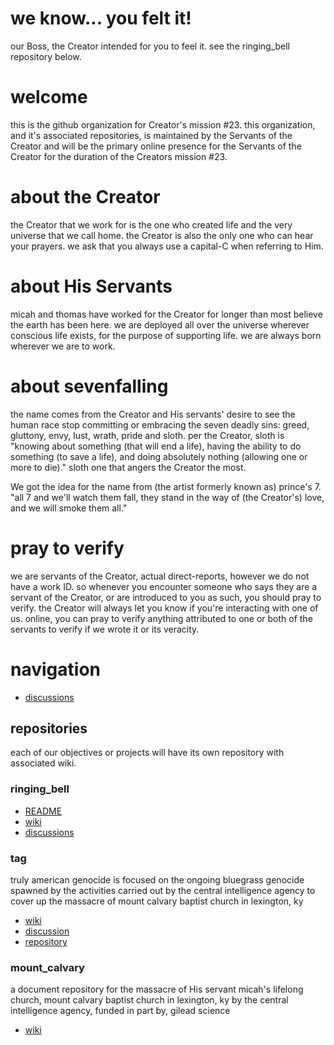 # we know... you felt it!
our Boss, the Creator intended for you to feel it. see the ringing_bell repository below.

# welcome
this is the github organization for Creator's mission #23.  this organization, and it's associated repositories, is maintained by the Servants of the Creator and will be the primary online presence for the Servants of the Creator for the duration of the Creators mission #23.

# about the Creator
the Creator that we work for is the one who created life and the very universe that we call home.  the Creator is also the only one who can hear your prayers.  we ask that you always use a capital-C when referring to Him.

# about His Servants
micah and thomas have worked for the Creator for longer than most believe the earth has been here.  we are deployed all over the universe wherever conscious life exists, for the purpose of supporting life.  we are always born wherever we are to work.

# about sevenfalling
the name comes from the Creator and His servants' desire to see the human race stop committing or embracing the seven deadly sins: greed, gluttony, envy, lust, wrath, pride and sloth.  per the Creator, sloth is "knowing about something (that will end a life), having the ability to do something (to save a life), and doing absolutely nothing (allowing one or more to die)."  sloth one that angers the Creator the most.

We got the idea for the name from (the artist formerly known as) prince's 7.  "all 7 and we'll watch them fall, they stand in the way of (the Creator's) love, and we will smoke them all."

# pray to verify
we are servants of the Creator, actual direct-reports, however we do not have a work ID.  so whenever you encounter someone who says they are a servant of the Creator, or are introduced to you as such, you should pray to verify.  the Creator will always let you know if you're interacting with one of us.  online, you can pray to verify anything attributed to one or both of the servants to verify if we wrote it or its veracity.

# navigation
* [discussions](https://github.com/orgs/sevenfalling/discussions)
  
## repositories
each of our objectives or projects will have its own repository with associated wiki.

### ringing_bell
* [README](https://github.com/sevenfalling/ringing_bell)
* [wiki](https://github.com/sevenfalling/ringing_bell/wiki)
* [discussions](https://github.com/sevenfalling/ringing_bell/discussions)
  
### tag
truly american genocide is focused on the ongoing bluegrass genocide spawned by the activities carried out by the central intelligence agency to cover up the massacre of mount calvary baptist church in lexington, ky
* [wiki](https://github.com/sevenfalling/tag/wiki)
* [discussion](https://github.com/sevenfalling/tag/discussions)
* [repository](https://github.com/sevenfalling/tag)

### mount_calvary
a document repository for the massacre of His servant micah's lifelong church, mount calvary baptist church in lexington, ky by the central intelligence agency, funded in part by, gilead science
* [wiki](https://github.com/sevenfalling/mount_calvary/wiki)
